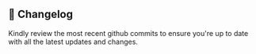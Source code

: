 ## 📝 Changelog

Kindly review the most recent github commits to ensure you're up to date with all the latest updates and changes.
